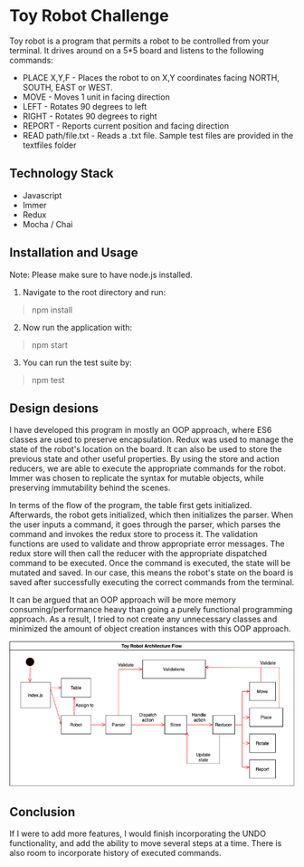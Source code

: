 # Toy Robot Challenge

Toy robot is a program that permits a robot to be controlled from your terminal. It drives around on a 5*5 board and listens to the following commands:

- PLACE X,Y,F - Places the robot to on X,Y coordinates facing NORTH, SOUTH, EAST or WEST.
- MOVE - Moves 1 unit in facing direction
- LEFT - Rotates 90 degrees to left
- RIGHT - Rotates 90 degrees to right
- REPORT - Reports current position and facing direction
- READ path/file.txt - Reads a .txt file. Sample test files are provided in the textfiles folder

## Technology Stack
- Javascript
- Immer
- Redux
- Mocha / Chai

## Installation and Usage
Note: Please make sure to have node.js installed.

1. Navigate to the root directory and run:
> npm install

2. Now run the application with:
> npm start

3. You can run the test suite by:
> npm test

## Design desions
I have developed this program in mostly an OOP approach, where ES6 classes are used to preserve encapsulation. Redux was used to manage the state of the robot's location on the board. It can also be used to store the previous state and other useful properties. By using the store and action reducers, we are able to execute the appropriate commands for the robot. Immer was chosen to replicate the syntax for mutable objects, while preserving immutability behind the scenes. 

In terms of the flow of the program, the table first gets initialized. Afterwards, the robot gets initialized, which then initializes the parser. When the user inputs a command, it goes through the parser, which parses the command and invokes the redux store to process it. The validation functions are used to validate and throw appropriate error messages. The redux store will then call the reducer with the appropriate dispatched command to be executed. Once the command is executed, the state will be mutated and saved. In our case, this means the robot's state on the board is saved after successfully executing the correct commands from the terminal.

It can be argued that an OOP approach will be more memory consuming/performance heavy than going a purely functional programming approach. As a result, I tried to not create any unnecessary classes and minimized the amount of object creation instances with this OOP approach.

![architecture flow diagram](architecture_flow.png)

## Conclusion
If I were to add more features, I would finish incorporating the UNDO functionality, and add the ability to move several steps at a time. There is also room to incorporate history of executed commands.
